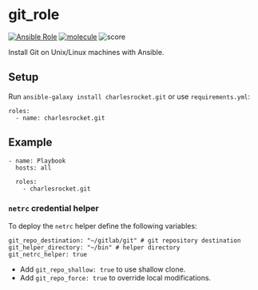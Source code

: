 # git_role
[![Ansible Role](https://img.shields.io/ansible/role/60363)](https://galaxy.ansible.com/charlesrocket/git)
[![molecule](https://github.com/charlesrocket/git_role/actions/workflows/molecule.yml/badge.svg?branch=master&event=push)](https://github.com/charlesrocket/git_role/actions/workflows/molecule.yml)
![score](https://img.shields.io/ansible/quality/60363)

Install Git on Unix/Linux machines with Ansible.

## Setup

Run `ansible-galaxy install charlesrocket.git` or use `requirements.yml`:

```
roles:
  - name: charlesrocket.git
```

## Example

```
- name: Playbook
  hosts: all

  roles:
    - charlesrocket.git
```

### `netrc` credential helper

To deploy the `netrc` helper define the following variables:

```
git_repo_destination: "~/gitlab/git" # git repository destination
git_helper_directory: "~/bin" # helper directory
git_netrc_helper: true
```

* Add `git_repo_shallow: true` to use shallow clone.
* Add `git_repo_force: true` to override local modifications.
